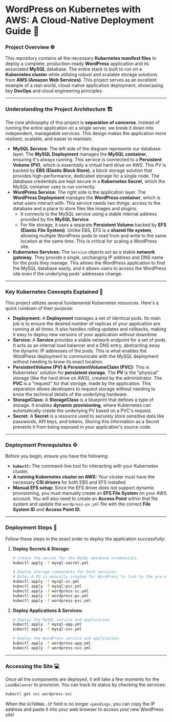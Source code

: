 


# WordPress on Kubernetes with AWS: A Cloud-Native Deployment Guide 🚀

### Project Overview 🌐

This repository contains all the necessary **Kubernetes manifest files** to deploy a complete, production-ready **WordPress** application and its associated **MySQL** database. The entire stack is built to run on a **Kubernetes cluster** while utilizing robust and scalable storage solutions from **AWS (Amazon Web Services)**. This project serves as an excellent example of a real-world, cloud-native application deployment, showcasing key **DevOps** and cloud engineering principles.

-----

### Understanding the Project Architecture 🏗️

The core philosophy of this project is **separation of concerns**. Instead of running the entire application on a single server, we break it down into independent, manageable services. This design makes the application more resilient, scalable, and easier to maintain.

  * **MySQL Service:** The left side of the diagram represents our database layer. The **MySQL Deployment** manages the **MySQL container**, ensuring it's always running. This service is connected to a **Persistent Volume (PV)**, which is essentially a virtual hard drive on AWS. This PV is backed by **EBS (Elastic Block Store)**, a block storage solution that provides high-performance, dedicated storage for a single node. The database credentials are kept secure in a **Kubernetes Secret**, which the MySQL container uses to run correctly.
  * **WordPress Service:** The right side is the application layer. The **WordPress Deployment** manages the **WordPress container**, which is what users interact with. This service needs two things: access to the database and a place to store files like images and plugins.
      - It connects to the MySQL service using a stable internal address provided by the **MySQL Service**.
      - For file storage, it uses a separate **Persistent Volume** backed by **EFS (Elastic File System)**. Unlike EBS, EFS is a **shared file system**, allowing multiple WordPress pods to read from and write to the same location at the same time. This is critical for scaling a WordPress site.
  * **Kubernetes Services:** The `Service` objects act as a stable **network gateway**. They provide a single, unchanging IP address and DNS name for the pods they manage. This allows the WordPress application to find the MySQL database easily, and it allows users to access the WordPress site even if the underlying pods' addresses change.

-----

### Key Kubernetes Concepts Explained 📖

This project utilizes several fundamental Kubernetes resources. Here's a quick rundown of their purpose:

  * **Deployment:** A **Deployment** manages a set of identical pods. Its main job is to ensure the desired number of replicas of your application are running at all times. It also handles rolling updates and rollbacks, making it easy to deploy new versions of your application without downtime.
  * **Service:** A **Service** provides a stable network endpoint for a set of pods. It acts as an internal load balancer and a DNS entry, abstracting away the dynamic IP addresses of the pods. This is what enables the WordPress deployment to communicate with the MySQL deployment without needing to know its exact location.
  * **PersistentVolume (PV) & PersistentVolumeClaim (PVC):** This is Kubernetes' solution for **persistent storage**. The **PV** is the "physical" storage (like the hard drive on AWS), created by the administrator. The **PVC** is a "request" for that storage, made by the application. This separation allows developers to request storage without needing to know the technical details of the underlying hardware.
  * **StorageClass:** A **StorageClass** is a blueprint that defines a type of storage. It enables **dynamic provisioning**, where Kubernetes can automatically create the underlying PV based on a PVC's request.
  * **Secret:** A **Secret** is a resource used to securely store sensitive data like passwords, API keys, and tokens. Storing this information as a Secret prevents it from being exposed in your application's source code.

-----

### Deployment Prerequisites ⚙️

Before you begin, ensure you have the following:

  * **`kubectl`:** The command-line tool for interacting with your Kubernetes cluster.
  * **A running Kubernetes cluster on AWS:** Your cluster must have the necessary **CSI drivers** for both EBS and EFS installed.
  * **Manual EFS setup:** Since the EFS driver does not support dynamic provisioning, you must manually create an **EFS File System** on your AWS account. You will also need to create an **Access Point** within that file system and update the `wordpress-pv.yml` file with the correct **File System ID** and **Access Point ID**.

-----

### Deployment Steps 🚀

Follow these steps in the exact order to deploy the application successfully:

1.  **Deploy Secrets & Storage:**
    ```bash
    # Create the secret for the MySQL database credentials.
    kubectl apply -f mysql-secret.yml

    # Deploy storage components for both services.
    # Note: A PV is manually created for WordPress to link to the pre-existing EFS file system.
    kubectl apply -f mysql-sc.yml
    kubectl apply -f mysql-pvc.yml
    kubectl apply -f wordpress-sc.yml
    kubectl apply -f wordpress-pv.yml
    kubectl apply -f wordpress-pvc.yml
    ```
2.  **Deploy Applications & Services:**
    ```bash
    # Deploy the MySQL service and application.
    kubectl apply -f mysql-app.yml
    kubectl apply -f mysql-svc.yml

    # Deploy the WordPress service and application.
    kubectl apply -f wordpress-app.yml
    kubectl apply -f wordpress-svc.yml
    ```

-----

### Accessing the Site 💻

Once all the components are deployed, it will take a few moments for the `LoadBalancer` to provision. You can track its status by checking the services:

```bash
kubectl get svc wordpress-svc
```

When the `EXTERNAL-IP` field is no longer `<pending>`, you can copy the IP address and paste it into your web browser to access your new WordPress site\!
